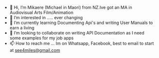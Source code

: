 - 👋 Hi, I’m Mikaere (Michael in Maori) from NZ.Ive got an MA in Audiovisual Arts Film/Animation
- 👀 I’m interested in ..... ever changing
- 🌱 I’m currently learning Documenting Api's and writing User Manuals to earn a living
- 💞️ I’m looking to collaborate on writing API Documentation as I need some examples for my job apps 
- 📫 How to reach me ... Im on Whatsapp, Facebook, best to email to start at see4miles@gmail.com

<!---
mike61-nz/mike61-nz is a ✨ special ✨ repository because its `README.md` (this file) appears on your GitHub profile.
You can click the Preview link to take a look at your changes.
--->
